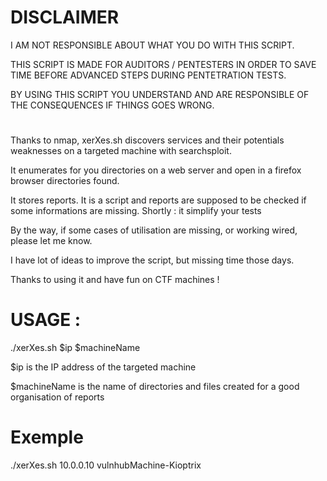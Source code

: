 # DISCLAIMER ################

I AM NOT RESPONSIBLE ABOUT WHAT YOU DO WITH THIS SCRIPT.

THIS SCRIPT IS MADE FOR AUDITORS / PENTESTERS IN ORDER TO SAVE TIME BEFORE ADVANCED STEPS DURING PENTETRATION TESTS.

BY USING THIS SCRIPT YOU UNDERSTAND AND ARE RESPONSIBLE OF THE CONSEQUENCES IF THINGS GOES WRONG.

# ####################################################

Thanks to nmap, xerXes.sh discovers services and their potentials weaknesses on a targeted machine with searchsploit. 

It enumerates for you directories on a web server and open in a firefox browser directories found.

It stores reports. It is a script and reports are supposed to be checked if some informations are missing.
Shortly : it simplify your tests

By the way, if some cases of utilisation are missing, or working wired, please let me know.

I have lot of ideas to improve the script, but missing time those days. 

Thanks to using it and have fun on CTF machines !

# USAGE :
./xerXes.sh $ip $machineName

$ip is the IP address of the targeted machine

$machineName is the name of directories and files created for a good organisation of reports  

# Exemple
./xerXes.sh 10.0.0.10 vulnhubMachine-Kioptrix
